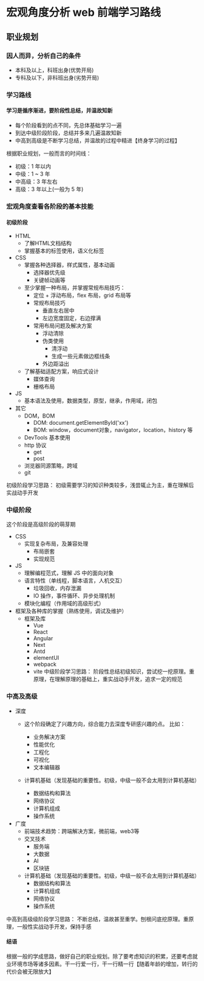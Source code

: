 # 宏观角度分析 web 前端学习路线
## 职业规划
### 因人而异，分析自己的条件
- 本科及以上，科班出身(优势开局)
- 专科及以下，非科班出身(劣势开局)

### 学习路线
#### 学习是循序渐进，要阶段性总结，并温故知新
- 每个阶段看到的点不同，先总体基础学习一遍
- 到达中级阶段阶段，总结并多来几遍温故知新
- 中高到高级是不断学习总结，并温故的过程中精进【终身学习的过程】

根据职业规划，一般而言的时间线：
- 初级：1 年以内
- 中级：1 ~ 3 年
- 中高级：3 年左右
- 高级：3 年以上(一般为 5 年)

### 宏观角度查看各阶段的基本技能
#### 初级阶段
- HTML
    - 了解HTML文档结构
    - 掌握基本的标签使用，语义化标签
- CSS
    - 掌握各种选择器，样式属性，基本动画
        - 选择器优先级
        - 关键帧动画等
    - 至少掌握一种布局，并掌握常规布局技巧：
        - 定位 + 浮动布局，flex 布局，grid 布局等
        - 常规布局技巧
            - 垂直左右居中
            - 左边宽度固定，右边撑满
        - 常用布局问题及解决方案
            - 浮动清除
            - 伪类使用
                - 清浮动
                - 生成一些元素做边框线条
            - 外边距溢出
    - 了解基础适配方案，响应式设计
        - 媒体查询
        - 栅格布局
- JS
    - 基本语法及使用，数据类型，原型，继承，作用域，闭包
- 其它
    - DOM，BOM
        - DOM: document.getElementById('xx')
        - BOM: window，document对象，navigator，location，history 等
    - DevTools 基本使用
    - http 协议
        - get
        - post
    - 浏览器同源策略，跨域
    - git  

初级阶段学习思路： 初级需要学习的知识种类较多，浅尝辄止为主，重在理解后实战动手开发

### 中级阶段
这个阶段是高级阶段的萌芽期
- CSS
    - 实现复杂布局，及兼容处理
        - 布局嵌套
        - 实现规范
- JS
    - 理解编程范式，理解 JS 中的面向对象
    - 语言特性（单线程，脚本语言，人机交互）
        - 垃圾回收，内存泄漏
        - IO 操作，事件循环、异步处理机制
    - 模块化编程（作用域的高级形式）
- 框架及各种库的掌握（熟练使用，调试及维护）
    - 框架及库
        - Vue
        - React
        - Angular
        - Next
        - Antd
        - elementUI
        - webpack
        - vite
中级阶段学习思路： 阶段性总结初级知识，尝试挖一挖原理。重原理，在理解原理的基础上，重实战动手开发，追求一定的规范

### 中高及高级
- 深度
    - 这个阶段确定了兴趣方向，综合能力去深度专研感兴趣的点。 比如：
        - 业务解决方案
        - 性能优化
        - 工程化
        - 可视化
        - 文本编辑器

    - 计算机基础（发现基础的重要性。初级，中级一般不会太用到计算机基础）
        - 数据结构和算法
        - 网络协议
        - 计算机组成
        - 操作系统
- 广度
    - 前端技术趋势：跨端解决方案，微前端，web3等
    - 交叉技术
        - 服务端
        - 大数据
        - AI
        - 区块链
    - 计算机基础（发现基础的重要性。初级，中级一般不会太用到计算机基础）
        - 数据结构和算法
        - 计算机组成
        - 网络协议
        - 操作系统

中高到高级级阶段学习思路： 不断总结，温故甚至重学。刨根问底挖原理。重原理，一般性实战动手开发，保持手感

#### 结语
根据一般的学成思路，做好自己的职业规划。除了要考虑知识的积累，还要考虑就业环境市场等诸多因素。干一行爱一行，干一行精一行【随着年龄的增加，转行的代价会被无限放大】